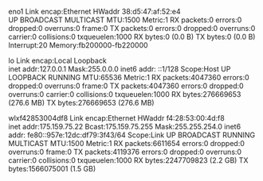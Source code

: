 eno1      Link encap:Ethernet  HWaddr 38:d5:47:af:52:e4  
          UP BROADCAST MULTICAST  MTU:1500  Metric:1
          RX packets:0 errors:0 dropped:0 overruns:0 frame:0
          TX packets:0 errors:0 dropped:0 overruns:0 carrier:0
          collisions:0 txqueuelen:1000 
          RX bytes:0 (0.0 B)  TX bytes:0 (0.0 B)
          Interrupt:20 Memory:fb200000-fb220000 

lo        Link encap:Local Loopback  
          inet addr:127.0.0.1  Mask:255.0.0.0
          inet6 addr: ::1/128 Scope:Host
          UP LOOPBACK RUNNING  MTU:65536  Metric:1
          RX packets:4047360 errors:0 dropped:0 overruns:0 frame:0
          TX packets:4047360 errors:0 dropped:0 overruns:0 carrier:0
          collisions:0 txqueuelen:1000 
          RX bytes:276669653 (276.6 MB)  TX bytes:276669653 (276.6 MB)

wlxf42853004df8 Link encap:Ethernet  HWaddr f4:28:53:00:4d:f8  
          inet addr:175.159.75.22  Bcast:175.159.75.255  Mask:255.255.254.0
          inet6 addr: fe80::957e:12dc:df79:3f43/64 Scope:Link
          UP BROADCAST RUNNING MULTICAST  MTU:1500  Metric:1
          RX packets:6611654 errors:0 dropped:0 overruns:0 frame:0
          TX packets:4119376 errors:0 dropped:0 overruns:0 carrier:0
          collisions:0 txqueuelen:1000 
          RX bytes:2247709823 (2.2 GB)  TX bytes:1566075001 (1.5 GB)

